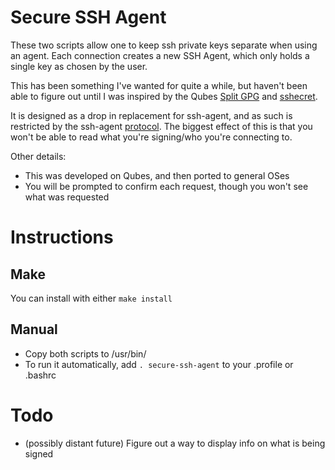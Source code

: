 # Secure SSH Agent 

These two scripts allow one to keep ssh private keys separate when using an agent. Each connection creates a new SSH Agent, which only holds a single key as chosen by the user. 

This has been something I've wanted for quite a while, but haven't been able to figure out until I was inspired by the Qubes [Split GPG](https://www.qubes-os.org/doc/split-gpg/) and [sshecret](https://github.com/thcipriani/sshecret).

It is designed as a drop in replacement for ssh-agent, and as such is restricted by the ssh-agent [protocol](http://api.libssh.org/rfc/PROTOCOL.agent). The biggest effect of this is that you won't be able to read what you're signing/who you're connecting to.

Other details:
- This was developed on Qubes, and then ported to general OSes
- You will be prompted to confirm each request, though  you won't see what was requested

# Instructions

## Make

You can install with either `make install`

## Manual

- Copy both scripts to /usr/bin/
- To run it automatically, add `. secure-ssh-agent` to your .profile or .bashrc

# Todo

- (possibly distant future) Figure out a way to display info on what is being signed
